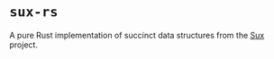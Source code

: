 # `sux-rs`

A pure Rust implementation of succinct data structures from the [Sux](https://sux.di.unimi.it/) project.
